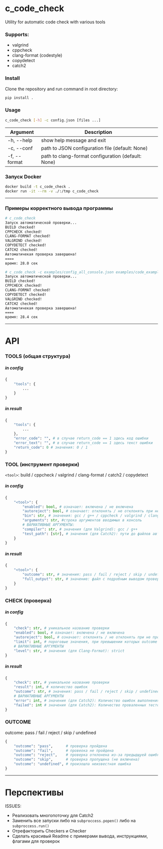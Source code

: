 # c_code_check
Utility for automatic code check with various tools

### Supports:
- valgrind
- cppcheck
- clang-format (codestyle)
- copydetect
- catch2

### Install     
Clone the repository and run command in root directory:
```bash
pip install .
```
### Usage
```bash
c_code_check [-h] -c config.json [files ...]
```     
| Argument     | Description |
| ------------ | ----------- |
| -h, --help   | show help message and exit|
| -c, --conf   | path to JSON configuration file (default: None) |
| -f, --format | path to clang-format configuration (default: None) |

### Запуск Docker
```bash
docker build -t c_code_check .
docker run -it --rm -v ./:/tmp c_code_check
```

---

### Примеры корректного вывода программы

```bash
# c_code_check
Запуск автоматической проверки...
BUILD checked!
CPPCHECK checked!
CLANG-FORMAT checked!
VALGRIND checked!
COPYDETECT checked!
CATCH2 checked!
Автоматичекая проверка завершена!
====
время: 28.0 сек
```

```bash
# c_code_check -c examples/config_all_console.json examples/code_example_1.c     
Запуск автоматической проверки...
BUILD checked!
CPPCHECK checked!
CLANG-FORMAT checked!
COPYDETECT checked!
VALGRIND checked!
CATCH2 checked!
Автоматичекая проверка завершена!
====
время: 28.4 сек
```
----

# API

### TOOLS (общая структура)

##### in config
```python
{
    "tools": {
        ...
    }
}
```

##### in result
```python
{
    "tools": {
        ...
    },
    "error_code": "", # в случае return_code == 1 здесь код ошибки
    "error_text": "", # в случае return_code == 1 здесь текст ошибки
    "return_code": 0 # значения: 0 / 1
}
```

### TOOL (инструмент проверки)
```<tool>```: build / cppcheck / valgrind / clang-format / catch2 / copydetect

##### in config
```python
{
    "<tool>": {
        "enabled": bool, # означает: включена / не включена
        "autoreject": bool, # означает: отклонять / не отклонять при не прохождении предыдущих проверок
        "bin": str, # значения: gcc / g++ / cppcheck / valgrind / clang-format / catch2 / copydetect
        "arguments": str, #строка аргументов вводимых в консоль
        # ВАРИАТИВНЫЕ АРГУМЕНТЫ:
        "compiler": str, # значения (для Valgrind): gcc / g++ 
        "test_path": [str], # значения (для Catch2): пути до файлов автоматических тестов
    }
}
```

##### in result
```python
{
    "<tool>": {
        "outcome": str, # значения: pass / fail / reject / skip / undefined
        "full_output": str, # значение: файл с подробным выводом проверки
    }
}
```

### CHECK (проверка)

##### in config
```python
{
    "check": str, # уникальное название проверки
    "enabled": bool, # означает: включена / не включена
    "autoreject": bool, # означает: отклонять / не отклонять при не прохождении предыдущих проверок
    "limit": int, # пороговые значения, при превышении которых outcome = "fail" 
    # ВАРИАТИВНЫЕ АРГУМЕНТЫ
    "level": str, # значения (для Clang-Format): strict
}
```

##### in result
```python
{
    "check": str, # уникальное название проверки
    "result": int, # количество ошибок
    "outcome": str, # значения: pass / fail / reject / skip / undefined
    # ВАРИАТИВНЫЕ АРГУМЕНТЫ
    "error": int, # значения (для Catch2): Количество ошибок выполнения
    "failed": int # значения (для Catch2): Количество проваленных тестов
}
```

### OUTCOME
outcome: pass / fail / reject / skip / undefined

```python
{
    "outcome": "pass",      # проверка пройдена
    "outcome": "fail",      # провеока не пройдена
    "outcome": "reject",    # проверка отклонена из-за предыдщуей ошибки
    "outcome": "skip",      # проверка пропущена (не включена)
    "outcome": "undefined", # произошла неизвестная ошибка
}
```

----

# Перспективы

ISSUES:
- Реализовать многопоточку для Catch2
- Заменить все запуски либо на ```subproccess.popen()``` либо на ```subproccess.run()```
- Отрефакторить Checkers и Checker
- Сделать красивый Readme с примерами вывода, инструкциями, флагами для проверок